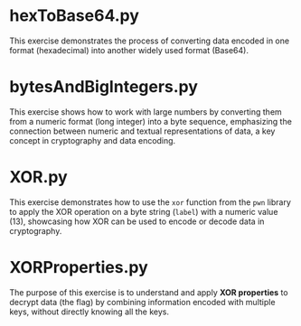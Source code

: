 # hexToBase64.py
This exercise demonstrates the process of converting data encoded in one format (hexadecimal) into another widely used format (Base64).

# bytesAndBigIntegers.py
This exercise shows how to work with large numbers by converting them from a numeric format (long integer) into a byte sequence, emphasizing the connection between numeric and textual representations of data, a key concept in cryptography and data encoding.

# XOR.py
This exercise demonstrates how to use the `xor` function from the `pwn` library to apply the XOR operation on a byte string (`label`) with a numeric value (13), showcasing how XOR can be used to encode or decode data in cryptography.

# XORProperties.py
The purpose of this exercise is to understand and apply **XOR properties** to decrypt data (the flag) by combining information encoded with multiple keys, without directly knowing all the keys.

